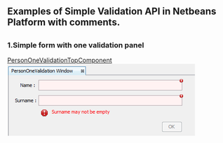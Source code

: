 
<h2>Examples of Simple Validation API in Netbeans Platform with comments.<h2>
<h3>1.Simple form with one validation panel</h3><a href="https://github.com/piotrpaw/NetbeansValidation/blob/master/ValidationExamples/src/main/java/com/pwl/validationexamples/PersonOneValidationTopComponent.java">PersonOneValidationTopComponent</a>
<img src="ValidationExamples/pic/SimpleValidationApi-1.1.png">

